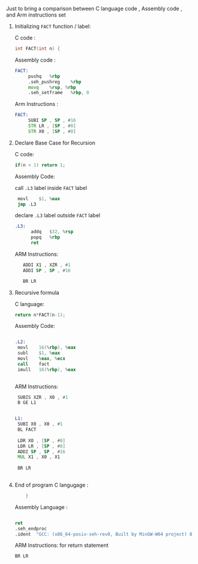 Just to bring a comparison between C language code , Assembly code , and Arm instructions set   

1) Initializing `FACT` function / label:   

   C code :   
   ```c
   int FACT(int n) {
   ```   
   Assembly code :      
   ```asm
   FACT:
        pushq	%rbp
        .seh_pushreg	%rbp
        movq	%rsp, %rbp
        .seh_setframe	%rbp, 0
   ```
   Arm Instructions :
   ```asm
   FACT:
        SUBI SP , SP , #16
        STR LR , [SP , #8]
        STR X0 , [SP , #0]
   ```
2) Declare Base Case for Recursion    
    
   C code:
   ```c
   if(n < 1) return 1;
   ```   
      
   Assembly Code:   
      
   call `.L3` label inside `FACT` label
   ```asm
   	movl	$1, %eax
	jmp	.L3
   ```
   declare `.L3` label outside `FACT` label
   ```asm
   .L3:
         addq	$32, %rsp
         popq	%rbp
         ret
   ```
   
   ARM Instructions:   
   
   ```asm
      ADDI X1 , XZR , #1
      ADDI SP , SP , #16

      BR LR
   ```
3) Recursive formula

   C language:   
   ```c
   return n*FACT(n-1);
   ```
   
   Assembly Code:   
   ```asm
   
   .L2:
	movl	16(%rbp), %eax
	subl	$1, %eax
	movl	%eax, %ecx
	call	fact
	imull	16(%rbp), %eax
	
   ```

   ARM Instructions:
   ```asm
   	SUBIS XZR , X0 , #1
	B GE L1
   ```
   ```asm
   
   L1:
	SUBI X0 , X0 , #1
	BL FACT
	
	LDR XO , [SP , #0]
	LDR LR , [SP , #8]
	ADDI SP , SP , #16
	MUL X1 , X0 , X1
	
	BR LR
	
   ```
4) End of program
    C langugage :
    ```c
    	}
    ```
    Assembly Language :
    ```asm
    
    ret
	.seh_endproc
	.ident	"GCC: (x86_64-posix-seh-rev0, Built by MinGW-W64 project) 8.1.0"
	
    ```
    
    ARM Instructions:
    for return statement
 
    ```asm
    BR LR
    ```
